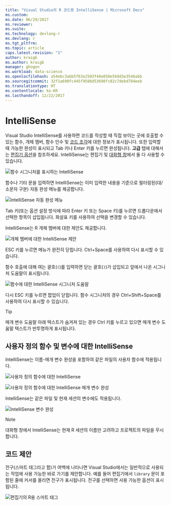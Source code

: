 ```yaml
---
title: "Visual Studio의 R 코드용 IntelliSense | Microsoft Docs"
ms.custom: 
ms.date: 06/29/2017
ms.reviewer: 
ms.suite: 
ms.technology: devlang-r
ms.devlang: r
ms.tgt_pltfrm: 
ms.topic: article
caps.latest.revision: "1"
author: kraigb
ms.author: kraigb
manager: ghogen
ms.workload: data-science
ms.openlocfilehash: a54ebc3abb5f63e2503f48e050e5b9d3e3546abb
ms.sourcegitcommit: 32f1a690fc445f9586d53698fc82c7debd784eeb
ms.translationtype: HT
ms.contentlocale: ko-KR
ms.lasthandoff: 12/22/2017
---
```

# <a name="intellisense"></a>IntelliSense

Visual Studio IntelliSense를 사용하면 코드를 작성할 때 직접 보이는 곳에 호출할 수 있는 함수, 개체 멤버, 함수 인수 및 [코드 조각](code-snippets.md)에 대한 정보가 표시됩니다. 또한 입력할 때 가능한 완성이 표시되고 Tab 키나 Enter 키를 누르면 완성됩니다. **고급** 탭에 대해서는 [편집기 옵션](code-editing.md#editor-options)을 참조하세요. IntelliSense는 편집기 및 [대화형 창](interactive-repl.md)에서 둘 다 사용할 수 있습니다.

![함수 시그니처를 표시하는 IntelliSense](media/intellisense-function-signature.png)

함수나 기타 문을 입력하면 IntelliSense는 이미 입력한 내용을 기준으로 필터링된(대/소문자 구분) 자동 완성 메뉴를 제공합니다.

![IntelliSense 자동 완성 메뉴](media/intellisense-auto-complete-menu.png)

Tab 키(또는 옵션 설정 방식에 따라 Enter 키 또는 Space 키)를 누르면 드롭다운에서 선택한 항목이 삽입됩니다. 화살표 키를 사용하여 선택을 변경할 수 있습니다.

IntelliSense는 R 개체 멤버에 대한 제안도 제공합니다.

![개체 멤버에 대한 IntelliSense 제안](media/intellisense-auto-complete-r-objects.png)

ESC 키를 누르면 메뉴가 완전히 닫힙니다. Ctrl+Space를 사용하여 다시 표시할 수 있습니다.

함수 호출에 대해 여는 괄호(`(`)를 입력하면 닫는 괄호(`)`)가 삽입되고 앞에서 나온 시그니처 도움말이 표시됩니다.

![함수에 대한 IntelliSense 시그니처 도움말](media/intellisense-function-signature.png)

다시 ESC 키를 누르면 팝업이 닫힙니다. 함수 시그니처의 경우 Ctrl+Shift+Space를 사용하여 다시 표시할 수 있습니다.

> [!Tip]
> 매개 변수 도움말 아래 텍스트가 숨겨져 있는 경우 Ctrl 키를 누르고 있으면 매개 변수 도움말 텍스트가 반투명하게 표시됩니다.

## <a name="intellisense-for-user-defined-functions-and-variables"></a>사용자 정의 함수 및 변수에 대한 IntelliSense

IntelliSense는 이름-매개 변수 완성을 포함하여 같은 파일의 사용자 함수에 적용됩니다.

![사용자 정의 함수에 대한 IntelliSense](media/intellisense-same-file-functions.png)

![사용자 정의 함수에 대한 IntelliSense 매개 변수 완성](media/intellisense-parameter-completion.png)

IntelliSense는 같은 파일 및 현재 세션의 변수에도 적용됩니다.

![IntelliSense 변수 완성](media/intellisense-variable-completion.png)

> [!Note]
> 대화형 창에서 IntelliSense는 현재 R 세션의 이름만 고려하고 프로젝트의 파일을 무시합니다.

## <a name="code-suggestions"></a>코드 제안

전구(스마트 태그라고 함)가 여백에 나타나면 Visual Studio에서는 일반적으로 사용되는 작업에 사용 가능한 바로 가기를 제안합니다. 예를 들어 편집기에서 `library` 문이 포함된 줄에 커서를 올리면 전구가 표시됩니다. 전구를 선택하면 사용 가능한 옵션이 표시됩니다.

![편집기의 R용 스마트 태그](media/intellisense-smart-tags.png)
